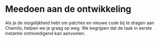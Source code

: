 # Meedoen aan de ontwikkeling

Als je de mogelijkheid hebt om patches en nieuwe code bij te dragen aan Chamilo, helpen we je graag op weg. We begrijpen dat de taak in eerste instantie ontmoedigend kan aanvoelen.
